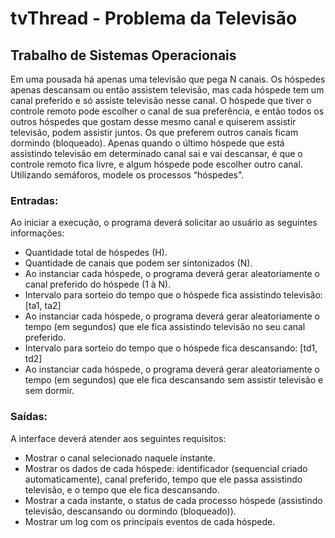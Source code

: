 # tvThread - Problema da Televisão
## Trabalho de Sistemas Operacionais

Em uma pousada há apenas uma televisão que pega N canais. Os hóspedes apenas descansam ou então assistem televisão, mas cada hóspede tem um canal preferido e só assiste televisão nesse canal. O hóspede que tiver o controle remoto pode escolher o canal de sua preferência, e então todos os outros hóspedes que gostam desse mesmo canal e quiserem assistir televisão, podem assistir juntos. Os que preferem outros canais ficam dormindo (bloqueado). Apenas quando o último hóspede que está assistindo televisão em determinado canal sai e vai descansar, é que o controle remoto fica livre, e algum hóspede pode escolher outro canal. Utilizando semáforos, modele os processos “hóspedes".

### Entradas:
Ao iniciar a execução, o programa deverá solicitar ao usuário as seguintes informações:
* Quantidade total de hóspedes (H).
* Quantidade de canais que podem ser sintonizados (N).
* Ao instanciar cada hóspede, o programa deverá gerar aleatoriamente o canal preferido do hóspede (1 à N).
* Intervalo para sorteio do tempo que o hóspede fica assistindo televisão: [ta1, ta2]
* Ao instanciar cada hóspede, o programa deverá gerar aleatoriamente o tempo (em segundos) que ele fica assistindo televisão no seu canal preferido.
* Intervalo para sorteio do tempo que o hóspede fica descansando: [td1, td2]
* Ao instanciar cada hóspede, o programa deverá gerar aleatoriamente o tempo (em segundos) que ele fica descansando sem assistir televisão e sem dormir.

### Saídas:
A interface deverá atender aos seguintes requisitos:
* Mostrar o canal selecionado naquele instante.
* Mostrar os dados de cada hóspede: identificador (sequencial criado automaticamente), canal preferido, tempo que ele passa assistindo televisão, e o tempo que ele fica descansando.
* Mostrar a cada instante, o status de cada processo hóspede (assistindo televisão, descansando ou dormindo (bloqueado)).
* Mostrar um log com os principais eventos de cada hóspede.

